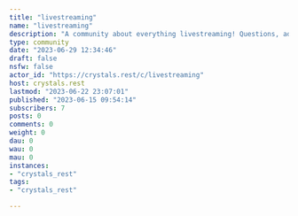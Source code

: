 ```yaml
---
title: "livestreaming" 
name: "livestreaming"
description: "A community about everything livestreaming! Questions, advice, warnings, news, and maybe a sprinkle of self-promotion.All are welcome of any platform, regardless of FOSS or not.#####  **Open Source Streaming Site Software**- [Peertube](https://joinpeertube.org/)- [Owncast](https://owncast.online/)##### **Open Source Broadcasting Software**- [Open Broadcaster Software](https://obsproject.com/)### Rules![yellow crystal](http://misnina.neocities.org/e/cry_yellow_1x.png) Be respectful, and do not harshly judge other's preferences or ideologies for streaming. You can still disagree, but be civil about it.![yellow crystal](http://misnina.neocities.org/e/cry_yellow_1x.png) No hate speech, bigotry, etc![yellow crystal](http://img.misnina.com/e/cry_yellow_1x.png) There is a community for selfpromotion -> [!selfpromotion](/c/selfpromotion@crystals.rest), however you can link to your own content if it's relevant or if you're discussing it directly.![yellow crystal](http://misnina.neocities.org/e/cry_yellow_1x.png)No direct links to NSFW content, but it is allowed to talk about the accounts in general. Yes, this means talking about sex worker streams is acceptable.![yellow crystal](http://misnina.neocities.org/e/cry_yellow_1x.png) No drama unless related to streaming as a whole. ![star_gold](https://misnina.neocities.org/emotes/star_gold_1x.png)![yellow crystal](http://misnina.neocities.org/e/cry_yellow_1x.png) Memes are allowed.![red crystal](http://misnina.neocities.org/e/cry_red_1x.png)  **No NFTS, cryptocurrency, or AI related content**![star_gold](http://misnina.neocities.org/e/star_gold_1x.png) *Two streamers getting into a personal beef with each other is not related to the platform of streaming as a whole. A ban or terrible action of a streamer might be related, if for example, it set a possibly bad precedent for that platform as a whole, or would cause worrying moderation attitudes.*"
type: community
date: "2023-06-29 12:34:46"
draft: false
nsfw: false
actor_id: "https://crystals.rest/c/livestreaming"
host: crystals.rest
lastmod: "2023-06-22 23:07:01"
published: "2023-06-15 09:54:14"
subscribers: 7
posts: 0
comments: 0
weight: 0
dau: 0
wau: 0
mau: 0
instances:
- "crystals_rest"
tags: 
- "crystals_rest"

---
```

